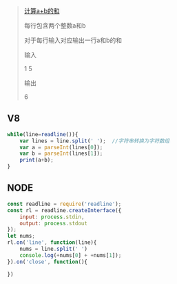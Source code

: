 > [计算a+b的和](https://www.nowcoder.com/questionTerminal/dae9959d6df7466d9a1f6d70d6a11417)
>
> 每行包含两个整数a和b
>
> 对于每行输入对应输出一行a和b的和
>
> 输入
>
> 1 5
>
> 输出
>
> 6

## V8

```javascript
while(line=readline()){
    var lines = line.split(' ');  //字符串转换为字符数组
    var a = parseInt(lines[0]);
    var b = parseInt(lines[1]);
    print(a+b);
}
```

## NODE

```javascript
const readline = require('readline');
const rl = readline.createInterface({
    input: process.stdin,
    output: process.stdout
});
let nums;
rl.on('line', function(line){
    nums = line.split(' ')
    console.log(+nums[0] + +nums[1]);
}).on('close', function(){

})
```

